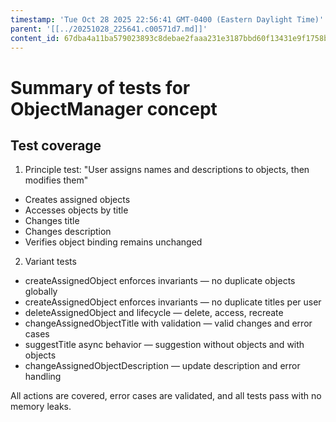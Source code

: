 ```yaml
---
timestamp: 'Tue Oct 28 2025 22:56:41 GMT-0400 (Eastern Daylight Time)'
parent: '[[../20251028_225641.c00571d7.md]]'
content_id: 67dba4a11ba579023893c8debae2faaa231e3187bbd60f13431e9f1758bdf850
---
```


# Summary of tests for ObjectManager concept

## Test coverage

1. Principle test: "User assigns names and descriptions to objects, then modifies them"

* Creates assigned objects
* Accesses objects by title
* Changes title
* Changes description
* Verifies object binding remains unchanged

2. Variant tests

* createAssignedObject enforces invariants — no duplicate objects globally
* createAssignedObject enforces invariants — no duplicate titles per user
* deleteAssignedObject and lifecycle — delete, access, recreate
* changeAssignedObjectTitle with validation — valid changes and error cases
* suggestTitle async behavior — suggestion without objects and with objects
* changeAssignedObjectDescription — update description and error handling

All actions are covered, error cases are validated, and all tests pass with no memory leaks.
